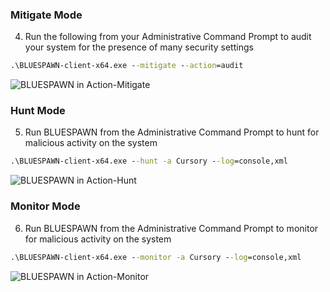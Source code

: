 ### Mitigate Mode
4. Run the following from your Administrative Command Prompt to audit your system for the presence of many security settings
```cmd
.\BLUESPAWN-client-x64.exe --mitigate --action=audit
```
![BLUESPAWN in Action-Mitigate](https://user-images.githubusercontent.com/3931697/89669848-25e69900-d8ae-11ea-836d-1618d7377211.png)

### Hunt Mode
5. Run BLUESPAWN from the Administrative Command Prompt to hunt for malicious activity on the system
```cmd
.\BLUESPAWN-client-x64.exe --hunt -a Cursory --log=console,xml
```
![BLUESPAWN in Action-Hunt](https://user-images.githubusercontent.com/3931697/89669912-4878b200-d8ae-11ea-967b-03318468d711.png)

### Monitor Mode
6. Run BLUESPAWN from the Administrative Command Prompt to monitor for malicious activity on the system
```cmd
.\BLUESPAWN-client-x64.exe --monitor -a Cursory --log=console,xml
```
![BLUESPAWN in Action-Monitor](https://user-images.githubusercontent.com/3931697/89670008-752cc980-d8ae-11ea-8490-1e0473d5f3c6.png)
